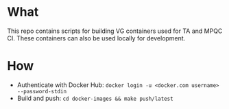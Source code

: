 # What
This repo contains scripts for building VG containers used for TA and MPQC CI. These containers can also be used locally for development.

# How
- Authenticate with Docker Hub: `docker login -u <docker.com username> --password-stdin`
- Build and push: `cd docker-images && make push/latest`
